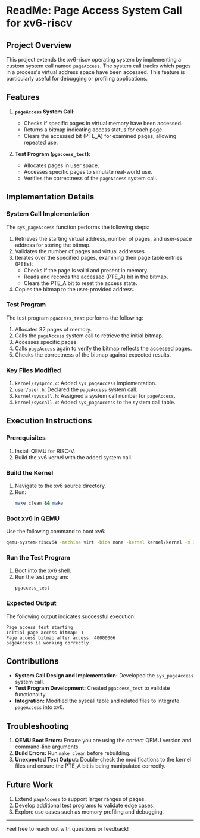 # ReadMe: Page Access System Call for xv6-riscv

## Project Overview
This project extends the xv6-riscv operating system by implementing a custom system call named `pageAccess`. The system call tracks which pages in a process's virtual address space have been accessed. This feature is particularly useful for debugging or profiling applications.

## Features
1. **`pageAccess` System Call:**
   - Checks if specific pages in virtual memory have been accessed.
   - Returns a bitmap indicating access status for each page.
   - Clears the accessed bit (PTE_A) for examined pages, allowing repeated use.

2. **Test Program (`pgaccess_test`):**
   - Allocates pages in user space.
   - Accesses specific pages to simulate real-world use.
   - Verifies the correctness of the `pageAccess` system call.

## Implementation Details
### System Call Implementation
The `sys_pageAccess` function performs the following steps:
1. Retrieves the starting virtual address, number of pages, and user-space address for storing the bitmap.
2. Validates the number of pages and virtual addresses.
3. Iterates over the specified pages, examining their page table entries (PTEs):
   - Checks if the page is valid and present in memory.
   - Reads and records the accessed (PTE_A) bit in the bitmap.
   - Clears the PTE_A bit to reset the access state.
4. Copies the bitmap to the user-provided address.

### Test Program
The test program `pgaccess_test` performs the following:
1. Allocates 32 pages of memory.
2. Calls the `pageAccess` system call to retrieve the initial bitmap.
3. Accesses specific pages.
4. Calls `pageAccess` again to verify the bitmap reflects the accessed pages.
5. Checks the correctness of the bitmap against expected results.

### Key Files Modified
1. `kernel/sysproc.c`: Added `sys_pageAccess` implementation.
2. `user/user.h`: Declared the `pageAccess` system call.
3. `kernel/syscall.h`: Assigned a system call number for `pageAccess`.
4. `kernel/syscall.c`: Added `sys_pageAccess` to the system call table.

## Execution Instructions
### Prerequisites
1. Install QEMU for RISC-V.
2. Build the xv6 kernel with the added system call.

### Build the Kernel
1. Navigate to the xv6 source directory.
2. Run:
   ```bash
   make clean && make
   ```

### Boot xv6 in QEMU
Use the following command to boot xv6:
```bash
qemu-system-riscv64 -machine virt -bios none -kernel kernel/kernel -m 128M -smp 3 -nographic -drive file=fs.img,if=none,format=raw,id=x0 -device virtio-blk-device,drive=x0,bus=virtio-mmio-bus.0
```

### Run the Test Program
1. Boot into the xv6 shell.
2. Run the test program:
   ```bash
   pgaccess_test
   ```

### Expected Output
The following output indicates successful execution:
```plaintext
Page access test starting
Initial page access bitmap: 1
Page access bitmap after access: 40000006
pageAccess is working correctly
```

## Contributions
- **System Call Design and Implementation:** Developed the `sys_pageAccess` system call.
- **Test Program Development:** Created `pgaccess_test` to validate functionality.
- **Integration:** Modified the syscall table and related files to integrate `pageAccess` into xv6.

## Troubleshooting
1. **QEMU Boot Errors:** Ensure you are using the correct QEMU version and command-line arguments.
2. **Build Errors:** Run `make clean` before rebuilding.
3. **Unexpected Test Output:** Double-check the modifications to the kernel files and ensure the PTE_A bit is being manipulated correctly.

## Future Work
1. Extend `pageAccess` to support larger ranges of pages.
2. Develop additional test programs to validate edge cases.
3. Explore use cases such as memory profiling and debugging.

---
Feel free to reach out with questions or feedback!

